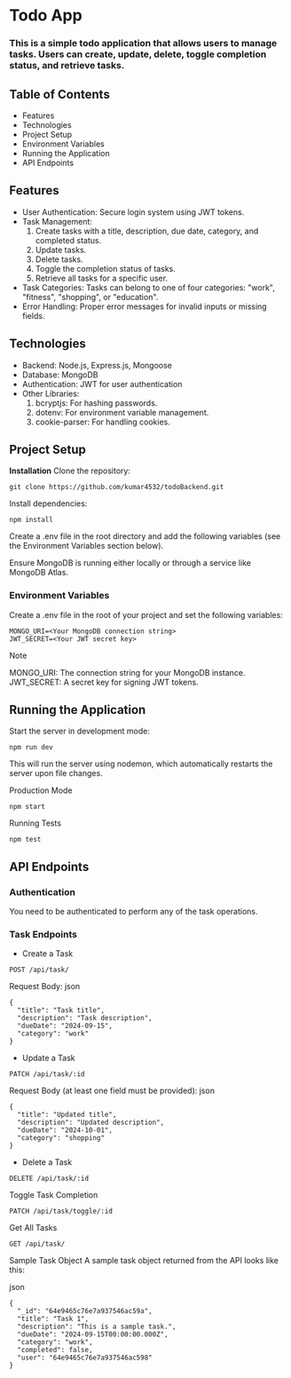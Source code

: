# Todo App
### This is a simple todo application that allows users to manage tasks. Users can create, update, delete, toggle completion status, and retrieve tasks.

## Table of Contents
- Features
- Technologies
- Project Setup
- Environment Variables
- Running the Application
- API Endpoints

## Features
* User Authentication: Secure login system using JWT tokens.
* Task Management:
  1. Create tasks with a title, description, due date, category, and completed status.
  2. Update tasks.
  3. Delete tasks.
  4. Toggle the completion status of tasks.
  5. Retrieve all tasks for a specific user.
* Task Categories: Tasks can belong to one of four categories: "work", "fitness", "shopping", or "education".
* Error Handling: Proper error messages for invalid inputs or missing fields.

## Technologies
+ Backend: Node.js, Express.js, Mongoose
+ Database: MongoDB
+ Authentication: JWT for user authentication
+ Other Libraries:
  1. bcryptjs: For hashing passwords.
  2. dotenv: For environment variable management.
  3. cookie-parser: For handling cookies.

## Project Setup

**Installation**
Clone the repository:

```
git clone https://github.com/kumar4532/todoBackend.git
```

Install dependencies:
```
npm install
```

Create a .env file in the root directory and add the following variables (see the Environment Variables section below).

Ensure MongoDB is running either locally or through a service like MongoDB Atlas.

### Environment Variables
Create a .env file in the root of your project and set the following variables:

```
MONGO_URI=<Your MongoDB connection string>
JWT_SECRET=<Your JWT secret key>
```
>[!NOTE]
>MONGO_URI: The connection string for your MongoDB instance.
>JWT_SECRET: A secret key for signing JWT tokens.

## Running the Application

Start the server in development mode:
```
npm run dev
```
This will run the server using nodemon, which automatically restarts the server upon file changes.

Production Mode
```
npm start
```

Running Tests
```
npm test
```

## API Endpoints
### Authentication
You need to be authenticated to perform any of the task operations.

### Task Endpoints
- Create a Task
```
POST /api/task/
```
Request Body:
json
```
{
  "title": "Task title",
  "description": "Task description",
  "dueDate": "2024-09-15",
  "category": "work"
}
```

- Update a Task
```
PATCH /api/task/:id
```
Request Body (at least one field must be provided):
json
```
{
  "title": "Updated title",
  "description": "Updated description",
  "dueDate": "2024-10-01",
  "category": "shopping"
}
```

- Delete a Task
```
DELETE /api/task/:id
```

Toggle Task Completion
```
PATCH /api/task/toggle/:id
```

Get All Tasks
```
GET /api/task/
```
Sample Task Object
A sample task object returned from the API looks like this:

json
```
{
  "_id": "64e9465c76e7a937546ac59a",
  "title": "Task 1",
  "description": "This is a sample task.",
  "dueDate": "2024-09-15T00:00:00.000Z",
  "category": "work",
  "completed": false,
  "user": "64e9465c76e7a937546ac598"
}
```
